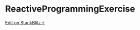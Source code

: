 # ReactiveProgrammingExercise

[Edit on StackBlitz ⚡️](https://stackblitz.com/edit/angular-ivy-cjerhj)